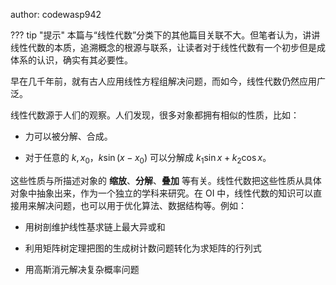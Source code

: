 author: codewasp942

??? tip "提示"
    本篇与“线性代数”分类下的其他篇目关联不大。但笔者认为，讲讲线性代数的本质，追溯概念的根源与联系，让读者对于线性代数有一个初步但是成体系的认识，确实有其必要性。

早在几千年前，就有古人应用线性方程组解决问题，而如今，线性代数仍然应用广泛。

线性代数源于人们的观察。人们发现，很多对象都拥有相似的性质，比如：

+ 力可以被分解、合成。

+ 对于任意的 $k,x_0$，$k \sin (x-x_0)$ 可以分解成 $k_1\sin x + k_2\cos x$。

这些性质与所描述对象的 **缩放**、**分解**、**叠加** 等有关。线性代数把这些性质从具体对象中抽象出来，作为一个独立的学科来研究。在 OI 中，线性代数的知识可以直接用来解决问题，也可以用于优化算法、数据结构等。例如：

+ 用树剖维护线性基求链上最大异或和

+ 利用矩阵树定理把图的生成树计数问题转化为求矩阵的行列式

+ 用高斯消元解决复杂概率问题
